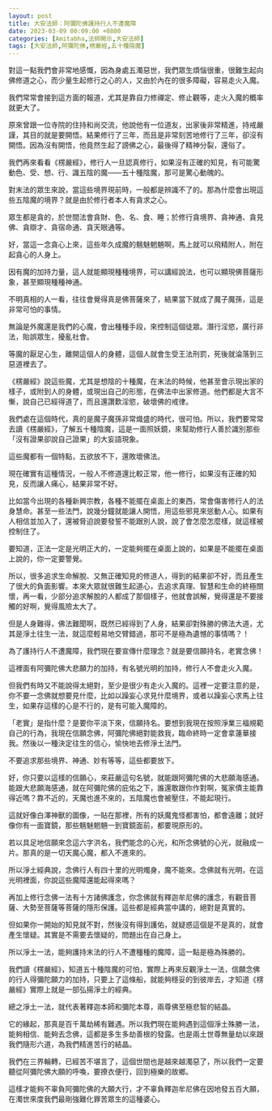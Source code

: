```yaml
---
layout: post
title: 大安法師：阿彌陀佛護持行人不遭魔障
date: 2023-03-09 00:09:00 +0800
categories: [Amitabha,法師開示,大安法師]
tags: [大安法師,阿彌陀佛,楞嚴經,五十種陰魔]
---
```


對這一點我們會非常地感慨，因為身處五濁惡世，我們眾生煩惱很重，很難生起向佛修道之心，而少量生起修行之心的人，又由於內在的很多障礙，容易走火入魔。

我們常常會接到這方面的報道，尤其是靠自力修禪定、修止觀等，走火入魔的概率就更大了。

原來曾跟一位寺院的住持和尚交流，他說他有一位道友，出家後非常精進，持戒嚴謹，其目的就是要開悟。結果修行了三年，而且是非常刻苦地修行了三年，卻沒有開悟。因為沒有開悟，他竟然生起了謗佛之心，最後得了精神分裂，還俗了。

我們再來看看《楞嚴經》，修行人一旦認真修行，如果沒有正確的知見，有可能驚動色、受、想、行、識五陰的魔——五十種陰魔，那可是驚心動魄的。

對末法的眾生來說，當這些境界現前時，一般都是辨識不了的。那為什麼會出現這些五陰魔的境界？就是由於修行者本人有貪求之心。

眾生都是貪的，於世間法會貪財、色、名、食、睡；於修行貪境界、貪神通、貪見佛、貪辯才、貪宿命通、貪天眼通等。

好，當這一念貪心上來，這些年久成魔的魑魅魍魎啊，馬上就可以飛精附人，附在起貪心的人身上。

因有魔的加持力量，這人就能顯現種種境界，可以講經說法，也可以顯現佛菩薩形象，甚至顯現種種神通。

不明真相的人一看，往往會覺得真是佛菩薩來了，結果當下就成了魔子魔孫，這是非常可怕的事情。

無論是外魔還是我們的心魔，會出種種手段，來控制這個徒眾。潛行淫慾，廣行非法，貽誤眾生，擾亂社會。

等魔的厭足心生，離開這個人的身體，這個人就會生受王法刑罰，死後就淪落到三惡道裡去了。

《楞嚴經》說這些魔，尤其是想陰的十種魔，在末法的時候，他甚至會示現出家的樣子，或附到人的身體，或現出自己的形態，在佛法中出家修道。他們都是大言不慚，說自己已經得道了，而且還讚歎淫慾，破壞佛的戒律。

我們處在這個時代，真的是魔子魔孫非常熾盛的時代，很可怕。所以，我們要常常去讀《楞嚴經》，了解五十種陰魔，這是一面照妖鏡，來幫助修行人善於識別那些「沒有證果卻說自己證果」的大妄語現象。

這些魔都有一個特點，五欲放不下，還敗壞佛法。

現在確實有這種情況，一般人不修道還比較正常，他一修行，如果沒有正確的知見，反而讓人痛心，結果非常不好。

比如當今出現的各種新興宗教，各種不能擺在桌面上的東西，常會傷害修行人的法身慧命。甚至一些法門，說幾分鐘就能讓人開悟，用這些邪見來慫動人心。如果有人相信並加入了，還被脅迫說要發誓不能跟別人說，說了會怎麼怎麼樣，就這樣被控制住了。

要知道，正法一定是光明正大的，一定能夠擺在桌面上說的，如果是不能擺在桌面上說的，你一定要警覺。

所以，很多追求生命解脫、又無正確知見的修道人，得到的結果卻不好，而且產生了很大的負面影響。本來大眾就很難生起道心，去追求真理、智慧和生命的終極關懷，再一看，少部分追求解脫的人都成了那個樣子，他就會誤解，覺得還是不要接觸的好啊，覺得風險太大了。

但是人身難得，佛法難聞啊，既然已經得到了人身，結果卻對殊勝的佛法大道，尤其是淨土往生一法，就這麼輕易地交臂錯過，那可不是極為遺憾的事情嗎？！

為了護持行人不遭魔障，我們現在要宣傳什麼理念？就是要信願持名，老實念佛！

這裡面有阿彌陀佛大悲願力的加持，有名號光明的加持，修行人不會走火入魔。

但我們有時又不能說得太絕對，至少是很少有走火入魔的。這裡一定要注意的是，你不要一念佛就想要見什麼，比如以躁妄心求見什麼境界，或者以躁妄心求馬上往生，如果存這樣的心是不行的，是有可能入魔障的。

「老實」是指什麼？是要你平淡下來，信願持名。要想到我現在按照淨業三福規範自己的行為，我現在信願念佛，阿彌陀佛絕對能救我，臨命終時一定會拿蓮華接我。然後以一種決定往生的信心，愉快地去修淨土法門。

不要追求那些境界、神通、妙有等等，這些都要放下。

好，你只要以這樣的信願心，來莊嚴這句名號，就能跟阿彌陀佛的大悲願海感通。能跟大悲願海感通，就在阿彌陀佛的庇佑之下，誰還敢跟你作對啊，冤家債主能靠得近嗎？靠不近的，天魔也進不來的，五陰魔也會被壓住，不能起現行。

這就好像白澤神獸的圖像，一貼在那裡，所有的妖魔鬼怪都害怕，都會遠離；就好像你有一面寶鏡，那些魑魅魍魎一到寶鏡面前，都要現原形的。

若以具足地信願來念這六字洪名，我們能念的心光，和所念佛號的心光，就融成一片。那真的是一切天魔心魔，都入不進來的。

所以淨土經典說，念佛行人有四十里的光明燭身，魔不能來。念佛就有光明，在這光明裡面，你說這些魔障還能起得來嗎？

再加上修行念佛一法有十方諸佛護念，你念佛就有釋迦牟尼佛的護念，有觀音菩薩、大勢至菩薩等菩薩的隱形保護。這些都是經典當中講的，絕對是真實的。

但如果你一開始的知見就不對，然後沒有得到護佑，就疑惑這個是不是真的，就會產生懷疑。其實是不需要去懷疑的，問題出在自己身上。

所以淨土一法，能夠護持末法的行人不遭種種的魔障，這一點是極為殊勝的。

我們讀《楞嚴經》，知道五十種陰魔的可怕，實際上再來反觀淨土一法，信願念佛的行人得彌陀願力的加持，只要上了這條船，就能夠穩妥的到彼岸去，才知道《楞嚴經》實際上就是一部弘揚淨土的經典。

總之淨土一法，就代表著釋迦本師和彌陀本尊，兩尊佛至極悲智的結晶。

它的緣起，那真是百千萬劫稀有難遇。所以我們現在能夠遇到這個淨土殊勝一法，能夠相信、能夠去念佛，這都是多生多劫善根的發露。也是兩土世尊無量劫以來跟我們隨形六道，為我們精進苦行的結晶。

我們在三界輪轉，已經苦不堪言了，這個世間也是越來越濁惡了，所以我們一定要聽從阿彌陀佛大願的呼喚，要撩衣便行，回到極樂的故鄉。

這樣才能夠不辜負阿彌陀佛的大願大行，才不辜負釋迦牟尼佛在因地發五百大願，在濁世來度我們最剛強難化罪苦眾生的這種婆心。